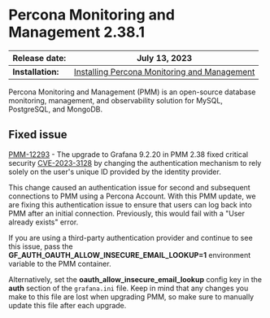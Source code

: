 # Percona Monitoring and Management 2.38.1

| **Release date:** | July 13, 2023                                                                                    |
| ----------------- | ----------------------------------------------------------------------------------------------- |
| **Installation:** | [Installing Percona Monitoring and Management](https://www.percona.com/software/pmm/quickstart) |

Percona Monitoring and Management (PMM) is an open-source database monitoring, management, and observability solution for MySQL, PostgreSQL, and MongoDB.

## Fixed issue

[PMM-12293](https://jira.percona.com/browse/PMM-12293) - The upgrade to Grafana  9.2.20 in PMM 2.38 fixed critical security [CVE-2023-3128](https://grafana.com/blog/2023/06/22/grafana-security-release-for-cve-2023-3128/) by changing the authentication mechanism to rely solely on the user's unique ID provided by the identity provider.

This change caused an authentication issue for second and subsequent connections to PMM using a Percona Account. With this PMM update, we are fixing this authentication issue to ensure that users can log back into PMM after an initial connection. Previously, this would fail with a "User already exists" error.

If you are using a third-party authentication provider and continue to see this issue, pass the **GF_AUTH_OAUTH_ALLOW_INSECURE_EMAIL_LOOKUP=1** environment variable to the PMM container.

Alternatively, set the **oauth_allow_insecure_email_lookup** config key in the **auth** section of the `grafana.ini` file. Keep in mind that any changes you make to this file are lost when upgrading PMM, so make sure to manually update this file after each upgrade.
